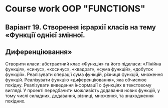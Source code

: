 # Course work OOP "FUNCTIONS"

## Варіант 19. Створення ієрархії класів на тему «Функції однієї змінної.
## Диференціювання»
Створити класи: абстрактний клас «Функція» та його
підкласи: «Лінійна функція», «синус», «косинус», «квадрат», «сума функцій»,
«добуток функцій». Реалізувати операції сума функцій, різниця функцій,
множення функцій. Реалізувати функцію «диференціювання», яка обчислює
похідну. Реалізувати виведення інформації о функціях в текстовому вигляді.
У проекті передбачити можливість додавання нових функцій, у тому числі
складних, додавання, різниці, множення, та знаходження похідних.
